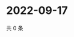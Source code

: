 # 2022-09-17

共 0 条

<!-- BEGIN WEIBO -->
<!-- 最后更新时间 Sat Sep 17 2022 15:17:09 GMT+0800 (China Standard Time) -->

<!-- END WEIBO -->
